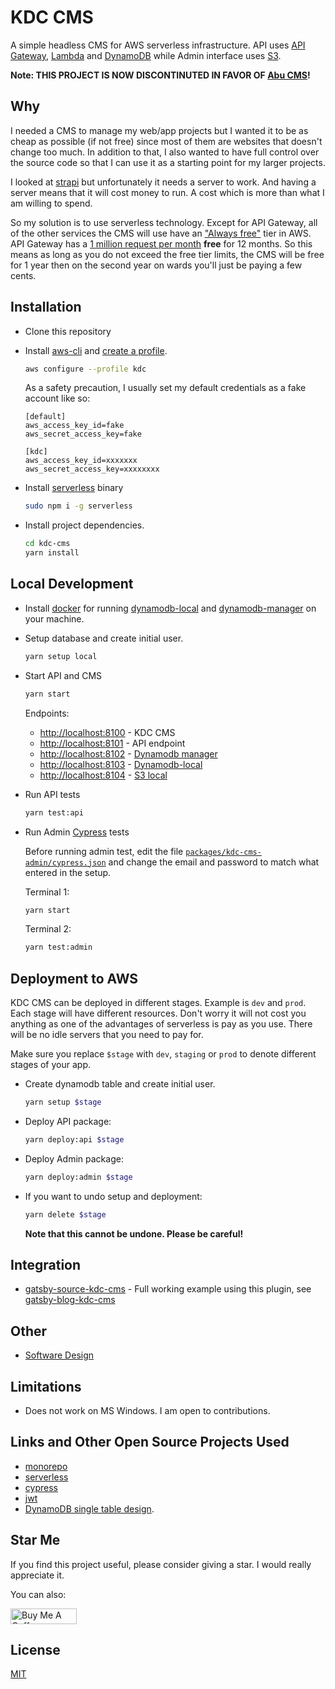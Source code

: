 # KDC CMS

A simple headless CMS for AWS serverless infrastructure. API uses [API Gateway](https://aws.amazon.com/api-gateway/), [Lambda](https://aws.amazon.com/lambda/) and [DynamoDB](https://aws.amazon.com/dynamodb/) while Admin interface uses [S3](https://aws.amazon.com/s3/).

**Note: THIS PROJECT IS NOW DISCONTINUTED IN FAVOR OF [Abu CMS](https://github.com/kdcio/abu)!**

## Why

I needed a CMS to manage my web/app projects but I wanted it to be as cheap as possible (if not free) since most of them are websites that doesn't change too much. In addition to that, I also wanted to have full control over the source code so that I can use it as a starting point for my larger projects.

I looked at [strapi](https://strapi.io/) but unfortunately it needs a server to work. And having a server means that it will cost money to run.  A cost which is more than what I am willing to spend.

So my solution is to use serverless technology. Except for API Gateway, all of the other services the CMS will use have an ["Always free"](https://aws.amazon.com/free/?nc2=h_ql_pr_ft&all-free-tier.sort-by=item.additionalFields.SortRank&all-free-tier.sort-order=asc&awsf.Free%20Tier%20Types=tier%23always-free) tier in AWS. API Gateway has a  [1 million request per month](https://aws.amazon.com/api-gateway/pricing/) **free** for 12 months. So this means as long as you do not exceed the free tier limits, the CMS will be free for 1 year then on the second year on wards you'll just be paying a few cents.

## Installation

* Clone this repository
* Install [aws-cli](https://docs.aws.amazon.com/en_pv/cli/latest/userguide/cli-chap-install.html) and [create a profile](https://docs.aws.amazon.com/en_pv/cli/latest/userguide/cli-chap-configure.html).
  
  ```bash
  aws configure --profile kdc
  ```

  As a safety precaution, I usually set my default credentials as a fake account like so:

  ```credentials
  [default]
  aws_access_key_id=fake
  aws_secret_access_key=fake

  [kdc]
  aws_access_key_id=xxxxxxx
  aws_secret_access_key=xxxxxxxx
  ```

* Install [serverless](https://serverless.com/) binary
  
  ```bash
  sudo npm i -g serverless
  ```

* Install project dependencies.

  ```bash
  cd kdc-cms
  yarn install
  ```

## Local Development

* Install [docker](https://docs.docker.com/install/) for running [dynamodb-local](https://hub.docker.com/r/amazon/dynamodb-local) and [dynamodb-manager](https://hub.docker.com/r/taydy/dynamodb-manager/) on your machine.

* Setup database and create initial user.

  ```bash
  yarn setup local
  ```

* Start API and CMS

  ```bash
  yarn start
  ```

  Endpoints:

  * [http://localhost:8100](http://localhost:8100) - KDC CMS
  * [http://localhost:8101](http://localhost:8101) - API endpoint
  * [http://localhost:8102](http://localhost:8102) - [Dynamodb manager](https://hub.docker.com/r/taydy/dynamodb-manager/)
  * [http://localhost:8103](http://localhost:8103) - [Dynamodb-local](https://hub.docker.com/r/amazon/dynamodb-local)
  * [http://localhost:8104](http://localhost:8104) - [S3 local](https://github.com/ar90n/serverless-s3-local)

* Run API tests

  ```bash
  yarn test:api
  ```

* Run Admin [Cypress](https://www.cypress.io/) tests
  
  Before running admin test, edit the file [`packages/kdc-cms-admin/cypress.json`](packages/kdc-cms-admin/cypress.json) and change the email and password to match what entered in the setup.
  
  Terminal 1:

  ```bash
  yarn start
  ```

  Terminal 2:

  ```bash
  yarn test:admin
  ```

## Deployment to AWS

KDC CMS can be deployed in different stages. Example is `dev` and `prod`. Each stage will have different resources. Don't worry it will not cost you anything as one of the advantages of serverless is pay as you use. There will be no idle servers that you need to pay for.

Make sure you replace ```$stage``` with ```dev```, ```staging``` or ```prod``` to denote different stages of your app.

* Create dynamodb table and create initial user.

  ```bash
  yarn setup $stage
  ```

* Deploy API package:

  ```bash
  yarn deploy:api $stage
  ```

* Deploy Admin package:
  
  ```bash
  yarn deploy:admin $stage
  ```

* If you want to undo setup and deployment:

  ```bash
  yarn delete $stage
  ```

  **Note that this cannot be undone. Please be careful!**

## Integration

* [gatsby-source-kdc-cms](https://www.npmjs.com/package/gatsby-source-kdc-cms) - Full working example using this plugin, see [gatsby-blog-kdc-cms](https://github.com/ianpogi5/gatsby-blog-kdc-cms)

## Other

* [Software Design](docs/DESIGN.md)

## Limitations

* Does not work on MS Windows. I am open to contributions.

## Links and Other Open Source Projects Used

* [monorepo](https://en.wikipedia.org/wiki/Monorepo)
* [serverless](https://serverless.com)
* [cypress](https://www.cypress.io/)
* [jwt](https://jwt.io/)
* [DynamoDB single table design](https://youtu.be/HaEPXoXVf2k?t=2844).

## Star Me

If you find this project useful, please consider giving a star. I would really appreciate it.

You can also:

<a href="https://www.buymeacoffee.com/o4f0WYV" target="_blank"><img src="https://cdn.buymeacoffee.com/buttons/default-yellow.png" alt="Buy Me A Coffee" style="height: 25px !important;width: 106px !important;" ></a>

## License

[MIT](LICENSE)
